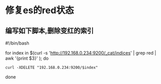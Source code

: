 # 修复es的red状态

## 编写如下脚本,删除变红的索引

#!/bin/bash

for index in $(curl  -s 'http://192.168.0.234:9200/_cat/indices' | grep red | awk '{print $3}' ); do

	curl -XDELETE "192.168.0.234:9200/$index"

done